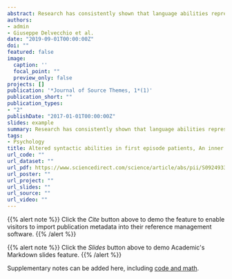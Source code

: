 ```yaml
---
abstract: Research has consistently shown that language abilities represent a core dimension of psychosis; however, to date, very little is known about syntactic comprehension performance in the early stages of psychosis. This study aims to compare the linguistic abilities involved in syntactic comprehension in a large group of First Episode Psychosis patients and healthy controls.
authors:
- admin
- Giuseppe Delvecchio et al.
date: "2019-09-01T00:00:00Z"
doi: ""
featured: false
image:
  caption: ''
  focal_point: ""
  preview_only: false
projects: []
publication: '*Journal of Source Themes, 1*(1)'
publication_short: ""
publication_types:
- "2"
publishDate: "2017-01-01T00:00:00Z"
slides: example
summary: Research has consistently shown that language abilities represent a core dimension of psychosis; however, to date, very little is known about syntactic comprehension performance in the early stages of psychosis. This study aims to compare the linguistic abilities involved in syntactic comprehension in a large group of First Episode Psychosis patients and healthy controls.
tags:
- Psychology
title: Altered syntactic abilities in first episode patients, An inner phenomenon characterizing psychosis
url_code: ""
url_dataset: ""
url_pdf: https://www.sciencedirect.com/science/article/abs/pii/S0924933819301245
url_poster: ""
url_project: ""
url_slides: ""
url_source: ""
url_video: ""
---
```


{{% alert note %}}
Click the *Cite* button above to demo the feature to enable visitors to import publication metadata into their reference management software.
{{% /alert %}}

{{% alert note %}}
Click the *Slides* button above to demo Academic's Markdown slides feature.
{{% /alert %}}

Supplementary notes can be added here, including [code and math](https://sourcethemes.com/academic/docs/writing-markdown-latex/).
